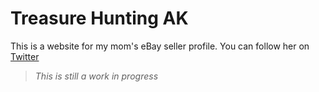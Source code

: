 # Treasure Hunting AK

This is a website for my mom's eBay seller profile. You can follow her on [Twitter](https://twitter.com/mouseearsbeyond)

> _This is still a work in progress_